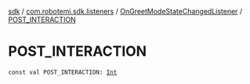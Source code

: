 [sdk](../../index.md) / [com.robotemi.sdk.listeners](../index.md) / [OnGreetModeStateChangedListener](index.md) / [POST_INTERACTION](./-p-o-s-t_-i-n-t-e-r-a-c-t-i-o-n.md)

# POST_INTERACTION

`const val POST_INTERACTION: `[`Int`](https://kotlinlang.org/api/latest/jvm/stdlib/kotlin/-int/index.html)